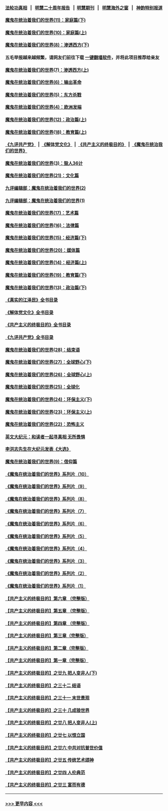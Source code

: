 #### [法轮功真相](https://github.com/gfw-breaker/truth/blob/master/README.md?t=0) &nbsp;&nbsp;|&nbsp;&nbsp; [明慧二十周年报告](https://github.com/gfw-breaker/mh-reports/blob/master/README.md?t=0) &nbsp;&nbsp;|&nbsp;&nbsp;[明慧期刊](https://github.com/gfw-breaker/mh-qikan) &nbsp;&nbsp;|&nbsp;&nbsp; [明慧海外之窗](https://github.com/gfw-breaker/mh-news/blob/master/README.md?t=0) &nbsp;&nbsp;|&nbsp;&nbsp; [神韵特别报道](https://github.com/gfw-breaker/mh-news/blob/master/shenyun.md?t=0)
#### [魔鬼在统治着我们的世界(11)：家庭篇(下)](../pages/nsc422/n10440961.md?t=12101501) 
#### [魔鬼在统治着我们的世界(10)：家庭篇(上)](../pages/nsc422/n10435448.md?t=12101501) 
#### [魔鬼在统治着我们的世界(8)：渗透西方(下)](../pages/nsc422/n10429603.md?t=12101501) 
#### 五毛举报越来越频繁，请网友们前往下载 [一键翻墙软件](https://github.com/gfw-breaker/ssr-accounts)，并将此项目推荐给亲友
#### [魔鬼在统治着我们的世界(7)：渗透西方(上)](../pages/nsc422/n10426013.md?t=12101501) 
#### [魔鬼在统治着我们的世界(6)：输出革命](../pages/nsc422/n10421536.md?t=12101501) 
#### [魔鬼在统治着我们的世界(5)：东方杀戮](../pages/nsc422/n10417707.md?t=12101501) 
#### [魔鬼在统治着我们的世界(4)：欧洲发端](../pages/nsc422/n10414890.md?t=12101501) 
#### [魔鬼在统治着我们的世界(12)：政治篇(上)](../pages/nsc422/n10444576.md?t=12101501) 
#### [魔鬼在统治着我们的世界(18)：教育篇(上)](../pages/nsc422/n10526970.md?t=12101501) 
#### [《九评共产党》](https://github.com/begood0513/9ping.md/blob/master/README.md) &nbsp;|&nbsp; [《解体党文化》](../../../../jtdwh.md/blob/master/README.md)  &nbsp;|&nbsp; [《共产主义的终极目的》](../../../../gczydzjmd.md/blob/master/README.md) &nbsp;|&nbsp; [《魔鬼在统治我们的世界》](../../../../mgztzwmdsj.md/blob/master/README.md) 
#### [魔鬼在统治着我们的世界(3)：毁人36计](../pages/nsc422/n10411583.md?t=12101501) 
#### [魔鬼在统治着我们的世界(21)：文化篇](../pages/nsc422/n10597706.md?t=12101501) 
#### [九评编辑部：魔鬼在统治着我们的世界(2)](../pages/nsc422/n10410036.md?t=12101501) 
#### [九评编辑部：魔鬼在统治着我们的世界(1)](../pages/nsc422/n10406825.md?t=12101501) 
#### [魔鬼在统治着我们的世界(17)：艺术篇](../pages/nsc422/n10499093.md?t=12101501) 
#### [魔鬼在统治着我们的世界(16)：法律篇](../pages/nsc422/n10485969.md?t=12101501) 
#### [魔鬼在统治着我们的世界(15)：经济篇(下)](../pages/nsc422/n10469975.md?t=12101501) 
#### [魔鬼在统治着我们的世界(20)：媒体篇](../pages/nsc422/n10586579.md?t=12101501) 
#### [魔鬼在统治着我们的世界(14)：经济篇(上)](../pages/nsc422/n10457370.md?t=12101501) 
#### [魔鬼在统治着我们的世界(19)：教育篇(下)](../pages/nsc422/n10564808.md?t=12101501) 
#### [魔鬼在统治着我们的世界(13)：政治篇(下)](../pages/nsc422/n10448270.md?t=12101501) 
#### [《真实的江泽民》全书目录](../pages/nsc422/n13721399.md?t=12101501) 
#### [《解体党文化》全书目录](../pages/nsc422/n13721157.md?t=12101501) 
#### [《共产主义的终极目的》全书目录](../pages/nsc422/n13721048.md?t=12101501) 
#### [《九评共产党》全书目录](../pages/nsc422/n13708085.md?t=12101501) 
#### [魔鬼在统治着我们的世界(28)：结束语](../pages/nsc422/n10936246.md?t=12101501) 
#### [魔鬼在统治着我们的世界(27)：全球野心(下)](../pages/nsc422/n10928319.md?t=12101501) 
#### [魔鬼在统治着我们的世界(26)：全球野心(上)](../pages/nsc422/n10900318.md?t=12101501) 
#### [魔鬼在统治着我们的世界(25)：全球化](../pages/nsc422/n10788205.md?t=12101501) 
#### [魔鬼在统治着我们的世界(24)：环保主义(下)](../pages/nsc422/n10695307.md?t=12101501) 
#### [魔鬼在统治着我们的世界(23)：环保主义(上)](../pages/nsc422/n10688613.md?t=12101501) 
#### [魔鬼在统治着我们的世界(22)：恐怖主义](../pages/nsc422/n10614727.md?t=12101501) 
#### [英文大纪元：和读者一起寻真相 无所畏惧](../pages/nsc422/n12542027.md?t=12101501) 
#### [李洪志先生在大纪元发表《大选》](../pages/nsc422/n12534746.md?t=12101501) 
#### [魔鬼在统治着我们的世界(9)：信仰篇](../pages/nsc422/n10432159.md?t=12101501) 
#### [《魔鬼在统治着我们的世界》系列片（10）](../pages/nsc422/n12292670.md?t=12101501) 
#### [《魔鬼在统治着我们的世界》系列片（9）](../pages/nsc422/n12290859.md?t=12101501) 
#### [《魔鬼在统治着我们的世界》系列片（8）](../pages/nsc422/n12287445.md?t=12101501) 
#### [《魔鬼在统治着我们的世界》系列片（7）](../pages/nsc422/n12283425.md?t=12101501) 
#### [《魔鬼在统治着我们的世界》系列片（6）](../pages/nsc422/n12282314.md?t=12101501) 
#### [《魔鬼在统治着我们的世界》系列片（5）](../pages/nsc422/n12281419.md?t=12101501) 
#### [《魔鬼在统治着我们的世界》系列片（4）](../pages/nsc422/n12274024.md?t=12101501) 
#### [《魔鬼在统治着我们的世界》系列片（3）](../pages/nsc422/n12271322.md?t=12101501) 
#### [《魔鬼在统治着我们的世界》系列片（2）](../pages/nsc422/n12269049.md?t=12101501) 
#### [《魔鬼在统治着我们的世界》系列片（1）](../pages/nsc422/n12267575.md?t=12101501) 
#### [【共产主义的终极目的】第六章 （完整版）](../pages/nsc422/n11428913.md?t=12101501) 
#### [【共产主义的终极目的】第五章 （完整版）](../pages/nsc422/n11428912.md?t=12101501) 
#### [【共产主义的终极目的】第四章 （完整版）](../pages/nsc422/n11428907.md?t=12101501) 
#### [【共产主义的终极目的】第三章（完整版）](../pages/nsc422/n11428848.md?t=12101501) 
#### [【共产主义的终极目的】第二章（完整版）](../pages/nsc422/n11428831.md?t=12101501) 
#### [【共产主义的终极目的】第一章（完整版）](../pages/nsc422/n11417651.md?t=12101501) 
#### [【共产主义的终极目的】之廿九 把人变非人(下)](../pages/nsc422/n11344140.md?t=12101501) 
#### [【共产主义的终极目的】之三十二 结语](../pages/nsc422/n11360535.md?t=12101501) 
#### [【共产主义的终极目的】之三十一 末世景观](../pages/nsc422/n11351129.md?t=12101501) 
#### [【共产主义的终极目的】之三十 几成狼世界](../pages/nsc422/n11348280.md?t=12101501) 
#### [【共产主义的终极目的】之廿八 把人变非人(上)](../pages/nsc422/n11340492.md?t=12101501) 
#### [【共产主义的终极目的】之廿七 以恨立国](../pages/nsc422/n11336944.md?t=12101501) 
#### [【共产主义的终极目的】之廿六 中共对抗普世价值](../pages/nsc422/n11324785.md?t=12101501) 
#### [【共产主义的终极目的】之廿五 传统艺术颂神](../pages/nsc422/n11296396.md?t=12101501) 
#### [【共产主义的终极目的】之廿四 人伦典范](../pages/nsc422/n11296397.md?t=12101501) 
#### [【共产主义的终极目的】之廿三 富而有德](../pages/nsc422/n11283598.md?t=12101501) 

----
#### [ >>> 更早内容 <<< ](../indexes/nsc422-earlier.md)
